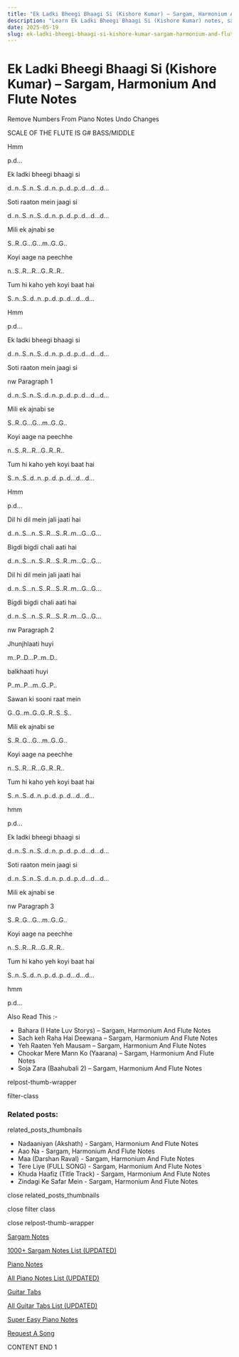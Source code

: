 ```yaml
---
title: "Ek Ladki Bheegi Bhaagi Si (Kishore Kumar) – Sargam, Harmonium And Flute Notes"
description: "Learn Ek Ladki Bheegi Bhaagi Si (Kishore Kumar) notes, sargam, harmonium notations and flute notes. Easy step-by-step tutorial for beginners."
date: 2025-05-19
slug: ek-ladki-bheegi-bhaagi-si-kishore-kumar-sargam-harmonium-and-flute-notes
---
```


# Ek Ladki Bheegi Bhaagi Si (Kishore Kumar) – Sargam, Harmonium And Flute Notes

Remove Numbers From Piano Notes
Undo Changes

SCALE OF THE FLUTE IS G# BASS/MIDDLE

Hmm

p.d…

Ek ladki bheegi bhaagi si

d..n..S..n..S..d..n..p..d..p..d…d…d…

Soti raaton mein jaagi si

d..n..S..n..S..d..n..p..d..p..d…d…d…

Mili ek ajnabi se

S..R..G…G…m..G..G..

Koyi aage na peechhe

n..S..R…R…G..R..R..

Tum hi kaho yeh koyi baat hai

S..n..S..d..n..p..d..p..d…d…d…

Hmm

p.d…

Ek ladki bheegi bhaagi si

d..n..S..n..S..d..n..p..d..p..d…d…d…

Soti raaton mein jaagi si

nw Paragraph 1

d..n..S..n..S..d..n..p..d..p..d…d…d…

Mili ek ajnabi se

S..R..G…G…m..G..G..

Koyi aage na peechhe

n..S..R…R…G..R..R..

Tum hi kaho yeh koyi baat hai

S..n..S..d..n..p..d..p..d…d…d…

Hmm

p.d…

Dil hi dil mein jali jaati hai

d..n..S…n..S..R…S..R..m…G…G…

Bigdi bigdi chali aati hai

d..n..S…n..S..R…S..R..m…G…G…

Dil hi dil mein jali jaati hai

d..n..S…n..S..R…S..R..m…G…G…

Bigdi bigdi chali aati hai

d..n..S…n..S..R…S..R..m…G…G…

nw Paragraph 2

Jhunjhlaati huyi

m..P..D…P..m..D..

balkhaati huyi

P..m..P…m..G..P..

Sawan ki sooni raat mein

G..G..m..G..G..R..S..S..

Mili ek ajnabi se

S..R..G…G…m..G..G..

Koyi aage na peechhe

n..S..R…R…G..R..R..

Tum hi kaho yeh koyi baat hai

S..n..S..d..n..p..d..p..d…d…d…

hmm

p.d…

Ek ladki bheegi bhaagi si

d..n..S..n..S..d..n..p..d..p..d…d…d…

Soti raaton mein jaagi si

d..n..S..n..S..d..n..p..d..p..d…d…d…

Mili ek ajnabi se

nw Paragraph 3

S..R..G…G…m..G..G..

Koyi aage na peechhe

n..S..R…R…G..R..R..

Tum hi kaho yeh koyi baat hai

S..n..S..d..n..p..d..p..d…d…d…

hmm

p.d…

Also Read This :-

* Bahara (I Hate Luv Storys) – Sargam, Harmonium And Flute Notes
* Sach keh Raha Hai Deewana – Sargam, Harmonium And Flute Notes
* Yeh Raaten Yeh Mausam – Sargam, Harmonium And Flute Notes
* Chookar Mere Mann Ko (Yaarana) – Sargam, Harmonium And Flute Notes
* Soja Zara (Baahubali 2) – Sargam, Harmonium And Flute Notes

relpost-thumb-wrapper

filter-class

### Related posts:

related_posts_thumbnails

* Nadaaniyan (Akshath) - Sargam, Harmonium And Flute Notes
* Aao Na - Sargam, Harmonium And Flute Notes
* Maa (Darshan Raval) - Sargam, Harmonium And Flute Notes
* Tere Liye (FULL SONG) - Sargam, Harmonium And Flute Notes
* Khuda Haafiz (Title Track) - Sargam, Harmonium And Flute Notes
* Zindagi Ke Safar Mein - Sargam, Harmonium And Flute Notes

close related_posts_thumbnails

close filter class

close relpost-thumb-wrapper

[Sargam Notes](/sargam-notes.html)

[1000+ Sargam Notes List (UPDATED)](/all-songs-list-sargam-notes.html)

[Piano Notes](/piano-notes.html)

[All Piano Notes List (UPDATED)](/all-songs-list-piano-notes.html)

[Guitar Tabs](/guitar-tabs.html)

[All Guitar Tabs List (UPDATED)](/all-songs-list-guitar-tabs.html)

[Super Easy Piano Notes](https://studywall.in/)

[Request A Song](/request-a-song.html)

CONTENT END 1

